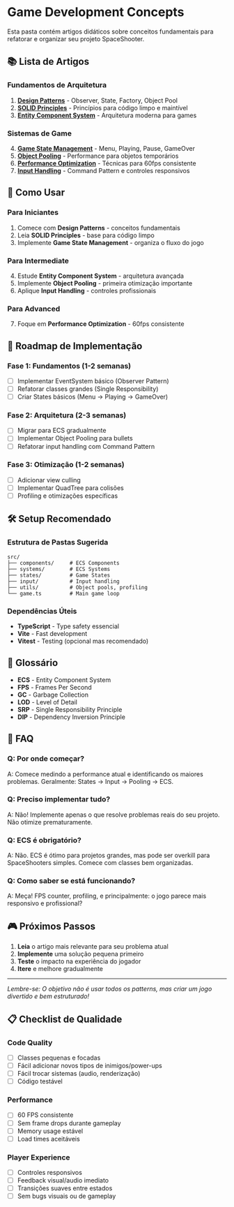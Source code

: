 # Game Development Concepts

Esta pasta contém artigos didáticos sobre conceitos fundamentais para refatorar e organizar seu projeto SpaceShooter.

## 📚 Lista de Artigos

### **Fundamentos de Arquitetura**
1. **[Design Patterns](01-design-patterns.md)** - Observer, State, Factory, Object Pool
2. **[SOLID Principles](02-solid-principles.md)** - Princípios para código limpo e maintível
3. **[Entity Component System](03-entity-component-system.md)** - Arquitetura moderna para games

### **Sistemas de Game**
4. **[Game State Management](04-game-state-management.md)** - Menu, Playing, Pause, GameOver
5. **[Object Pooling](05-object-pooling.md)** - Performance para objetos temporários
6. **[Performance Optimization](06-performance-optimization.md)** - Técnicas para 60fps consistente
7. **[Input Handling](07-input-handling.md)** - Command Pattern e controles responsivos

## 🎯 Como Usar

### **Para Iniciantes**
1. Comece com **Design Patterns** - conceitos fundamentais
2. Leia **SOLID Principles** - base para código limpo
3. Implemente **Game State Management** - organiza o fluxo do jogo

### **Para Intermediate**
4. Estude **Entity Component System** - arquitetura avançada
5. Implemente **Object Pooling** - primeira otimização importante
6. Aplique **Input Handling** - controles profissionais

### **Para Advanced**
7. Foque em **Performance Optimization** - 60fps consistente

## 🚀 Roadmap de Implementação

### **Fase 1: Fundamentos (1-2 semanas)**
- [ ] Implementar EventSystem básico (Observer Pattern)
- [ ] Refatorar classes grandes (Single Responsibility)
- [ ] Criar States básicos (Menu → Playing → GameOver)

### **Fase 2: Arquitetura (2-3 semanas)**
- [ ] Migrar para ECS gradualmente
- [ ] Implementar Object Pooling para bullets
- [ ] Refatorar input handling com Command Pattern

### **Fase 3: Otimização (1-2 semanas)**
- [ ] Adicionar view culling
- [ ] Implementar QuadTree para colisões
- [ ] Profiling e otimizações específicas

## 🛠️ Setup Recomendado

### **Estrutura de Pastas Sugerida**
```
src/
├── components/     # ECS Components
├── systems/        # ECS Systems
├── states/         # Game States
├── input/          # Input handling
├── utils/          # Object pools, profiling
└── game.ts         # Main game loop
```

### **Dependências Úteis**
- **TypeScript** - Type safety essencial
- **Vite** - Fast development
- **Vitest** - Testing (opcional mas recomendado)

## 📖 Glossário

- **ECS** - Entity Component System
- **FPS** - Frames Per Second
- **GC** - Garbage Collection
- **LOD** - Level of Detail
- **SRP** - Single Responsibility Principle
- **DIP** - Dependency Inversion Principle

## 🤔 FAQ

### **Q: Por onde começar?**
A: Comece medindo a performance atual e identificando os maiores problemas. Geralmente: States → Input → Pooling → ECS.

### **Q: Preciso implementar tudo?**
A: Não! Implemente apenas o que resolve problemas reais do seu projeto. Não otimize prematuramente.

### **Q: ECS é obrigatório?**
A: Não. ECS é ótimo para projetos grandes, mas pode ser overkill para SpaceShooters simples. Comece com classes bem organizadas.

### **Q: Como saber se está funcionando?**
A: Meça! FPS counter, profiling, e principalmente: o jogo parece mais responsivo e profissional?

## 🎮 Próximos Passos

1. **Leia** o artigo mais relevante para seu problema atual
2. **Implemente** uma solução pequena primeiro
3. **Teste** o impacto na experiência do jogador
4. **Itere** e melhore gradualmente

---

*Lembre-se: O objetivo não é usar todos os patterns, mas criar um jogo divertido e bem estruturado!*

## 📋 Checklist de Qualidade

### **Code Quality**
- [ ] Classes pequenas e focadas
- [ ] Fácil adicionar novos tipos de inimigos/power-ups
- [ ] Fácil trocar sistemas (audio, renderização)
- [ ] Código testável

### **Performance**
- [ ] 60 FPS consistente
- [ ] Sem frame drops durante gameplay
- [ ] Memory usage estável
- [ ] Load times aceitáveis

### **Player Experience**
- [ ] Controles responsivos
- [ ] Feedback visual/audio imediato
- [ ] Transições suaves entre estados
- [ ] Sem bugs visuais ou de gameplay